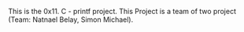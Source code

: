 This is the 0x11. C - printf project.
This Project is a team of two project (Team: Natnael Belay, Simon Michael).
